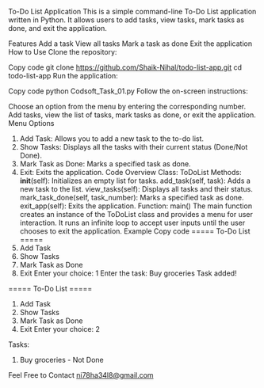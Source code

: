 To-Do List Application
This is a simple command-line To-Do List application written in Python. It allows users to add tasks, view tasks, mark tasks as done, and exit the application.

Features
Add a task
View all tasks
Mark a task as done
Exit the application
How to Use
Clone the repository:

Copy code
git clone https://github.com/Shaik-Nihal/todo-list-app.git
cd todo-list-app
Run the application:

Copy code
python Codsoft_Task_01.py
Follow the on-screen instructions:

Choose an option from the menu by entering the corresponding number.
Add tasks, view the list of tasks, mark tasks as done, or exit the application.
Menu Options
1. Add Task: Allows you to add a new task to the to-do list.
2. Show Tasks: Displays all the tasks with their current status (Done/Not Done).
3. Mark Task as Done: Marks a specified task as done.
4. Exit: Exits the application.
Code Overview
Class: ToDoList
Methods:
__init__(self): Initializes an empty list for tasks.
add_task(self, task): Adds a new task to the list.
view_tasks(self): Displays all tasks and their status.
mark_task_done(self, task_number): Marks a specified task as done.
exit_app(self): Exits the application.
Function: main()
The main function creates an instance of the ToDoList class and provides a menu for user interaction. It runs an infinite loop to accept user inputs until the user chooses to exit the application.
Example
Copy code
===== To-Do List =====
1. Add Task
2. Show Tasks
3. Mark Task as Done
4. Exit
Enter your choice: 1
Enter the task: Buy groceries
Task added!

===== To-Do List =====
1. Add Task
2. Show Tasks
3. Mark Task as Done
4. Exit
Enter your choice: 2

Tasks:
1. Buy groceries - Not Done


Feel Free to Contact
ni78ha34l8@gmail.com
